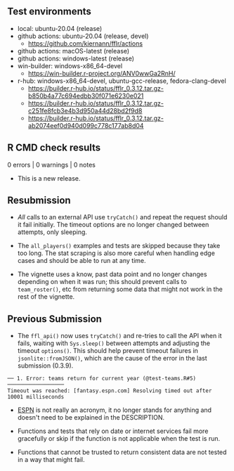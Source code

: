## Test environments

* local: ubuntu-20.04 (release)
* github actions: ubuntu-20.04 (release, devel)
  * https://github.com/kiernann/fflr/actions
* github actions: macOS-latest (release)
* github actions: windows-latest (release) 
* win-builder: windows-x86_64-devel
  * https://win-builder.r-project.org/ANV0wwGa2RnH/
* r-hub: windows-x86_64-devel, ubuntu-gcc-release, fedora-clang-devel
  * https://builder.r-hub.io/status/fflr_0.3.12.tar.gz-b850b4a77c694edbb30f071e6230e021
  * https://builder.r-hub.io/status/fflr_0.3.12.tar.gz-c251fe8fcb3e4b3d950a44d28bd2f9d8
  * https://builder.r-hub.io/status/fflr_0.3.12.tar.gz-ab2074eef0d940d099c778c177ab8d04

## R CMD check results

0 errors | 0 warnings | 0 notes

* This is a new release.

## Resubmission

* _All_ calls to an external API use `tryCatch()` and repeat the request should
it fail initially. The timeout options are no longer changed between attempts,
only sleeping.

* The `all_players()` examples and tests are skipped because they take too long.
The stat scraping is also more careful when handling edge cases and should be
able to run at any time.

* The vignette uses a know, past data point and no longer changes depending on
when it was run; this should prevent calls to `team_roster()`, etc from
returning some data that might not work in the rest of the vignette.

## Previous Submission

* The `ffl_api()` now uses `tryCatch()` and re-tries to call the API when it
fails, waiting with `Sys.sleep()` between attempts and adjusting the timeout
`options()`. This should help prevent timeout failures in
`jsonlite::fromJSON()`, which are the cause of the error in the last submission
(0.3.9).

```
── 1. Error: teams return for current year (@test-teams.R#5) ──────────────────
Timeout was reached: [fantasy.espn.com] Resolving timed out after 10001 milliseconds
```

* [ESPN](https://en.wikipedia.org/wiki/ESPN) is not really an acronym, it no
longer stands for anything and doesn't need to be explained in the DESCRIPTION.

* Functions and tests that rely on date or internet services fail more
gracefully or skip if the function is not applicable when the test is run.

* Functions that cannot be trusted to return consistent data are not tested in
a way that might fail.
